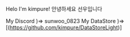 Helo I'm kimpure! 
안녕하세요 선우입니다

My Discord )=> sunwoo_0823
My DataStore )=> [(https://github.com/kimpure/DataStoreLight)]

